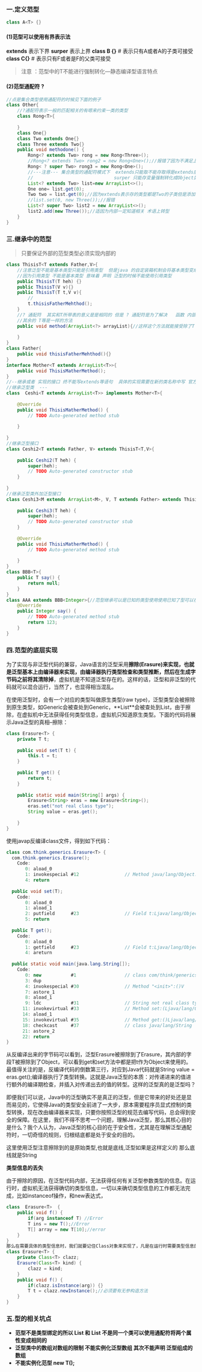 ### 一.定义范型

```java
class A<T> {}
```
#### (1)范型可以使用有界表示法

**extends** 表示下界
**surper** 表示上界
**class B <T extends A>{}** # 表示只有A或者A的子类可接受
**class C<T super F>{}** # 表示只有F或者是F的父类可接受
> 注意 ：范型中的T不能进行强制转化—静态编译型语言特点

#### (2)范型通配符 ?
```java
//点是集合类型使用通配符的时候见下面的例子
class Other{
	//?通配符表示一般的匹配相关的有嗯来约束一类的类型
	class Rong<T>{
		
	}
	class One{}
	class Two extends One{}
	class Three extends Two{}
	public void methodone() {
		Rong<? extends Two> rong = new Rong<Three>();
		//Rong<? extends Two> rong2 = new Rong<One>();//报错了因为不满足上界
		Rong< ? super Two> rong3 = new Rong<One>();
		//---注意--- 集合类型的通配符模式下 	extends只能取不能存取得是extends后面的类型  
		//								surper 只能存变量强制转化成Object类型不能取
		List<? extends Two> list=new ArrayList<>();
		One one= list.get(0);
		Two two = list.get(0);//因为extends表示存的类型都是Two的子类但是添加的时候只能加入一种类型，所以只能取不能存 super反之
		//list.set(0, new Three());//报错
		List<? super Two> list2 = new ArrayList<>();
		list2.add(new Three());//适因为内部一定知道相关 术语上转型
	}
}
```
### 三.继承中的范型

> 只要保证外部的范型类型必须实现内部的

```java
class ThisisT<T extends Father,V>{
	//注意泛型不能是基本类型只能是引用类型  但是java 的自定装箱机制会将基本类型变成引用类型
	//因为引用类型 不能是基本类型 意味着 声明 泛型的时候不能使用引用类型
	public ThisisT(T heh) {}
	public ThisisT(V v){}
	public ThisisT(T t,V v){
		//
		t.thisisFatherMehthod();
	}
	//? 通配符  其实和T所带表的意义是是相同的 但是 ? 通配符是为了解决   函数 内部的方法调用 泛型类的时候所采用的因为泛型类中不能使用除了已经声明的泛型之外的字母
	//其余的 T等是一样的方法
	public void method(ArrayList<?> arrayList){//这样这个方法就能接受除了T V 类型之外的其他类型
		
	}
}
class Father{
	public void thisisFatherMehthod(){}
}
interface Mother<T extends ArrayList<T>>{
	public void ThisisMatherMethod();
}
//--继承或者 实现的接口 终不能写extends等语句  具体的实现需要在新的类名称中写 官方属于叫做声明值的传递
//继承泛型类  ---
class  Ceshi<T extends ArrayList<T>> implements Mother<T>{
 
	@Override
	public void ThisisMatherMethod() {
		// TODO Auto-generated method stub
		
	}
	
}
//继承泛型接口
class Ceshi2<T extends Father, V> extends ThisisT<T,V>{
 
	public Ceshi2(T heh) {
		super(heh);
		// TODO Auto-generated constructor stub
	}
	
}
//继承泛型类外加泛型接口
class Ceshi3<M extends ArrayList<M>, V, T extends Father> extends ThisisT<T,V> implements Mother<M>{
 
	public Ceshi3(T heh) {
		super(heh);
		// TODO Auto-generated constructor stub
	}
 
	@Override
	public void ThisisMatherMethod() {
		// TODO Auto-generated method stub
		
	}
}
class BBB<T>{
	public T say() {
		return null;
	}
}
class AAA extends BBB<Integer>{//范型继承可以是已知的类型使用使用已知了型可以在前面不加上属性，但是如果前面加上属性将导致后面的类型变成未知
	@Override
	public Integer say() {
		// TODO Auto-generated method stub
		return 123;
	}
}
```

### 四.范型的底层实现
为了实现与非泛型代码的兼容，Java语言的泛型采用**擦除(Erasure)**来实现，也就是泛型基本上由编译器来实现，由编译器执行类型检查和类型推断，然后在生成字节码之前将其清**除掉**，虚拟机是不知道泛型存在的。这样的话，泛型和非泛型的代码就可以混合运行，当然了，也显得相当混乱。

在使用泛型时，会有一个对应的类型叫做原生类型(raw
type)，泛型类型会被擦除到原生类型，如Generic<T>会被查处到Generic，**List<String>**会被查处到List，由于擦除，在虚拟机中无法获得任何类型信息，虚拟机只知道原生类型。下面的代码将展示Java泛型的真相–擦除：
```java
class Erasure<T> {
	private T t;
	
	public void set(T t) {
		this.t = t;
	}
	
	public T get() {
		return t;
	}
	
	public static void main(String[] args) {	
		Erasure<String> eras = new Erasure<String>();
		eras.set("not real class type");
		String value = eras.get();
		
	}
}
```

使用javap反编译class文件，得到如下代码：
```java
class com.think.generics.Erasure<T> {
  com.think.generics.Erasure();
    Code:
       0: aload_0       
       1: invokespecial #12                 // Method java/lang/Object."<init>":()V
       4: return        
 
  public void set(T);
    Code:
       0: aload_0       
       1: aload_1       
       2: putfield      #23                 // Field t:Ljava/lang/Object;
       5: return        
 
  public T get();
    Code:
       0: aload_0       
       1: getfield      #23                 // Field t:Ljava/lang/Object;
       4: areturn       
 
  public static void main(java.lang.String[]);
    Code:
       0: new           #1                  // class com/think/generics/Erasure
       3: dup           
       4: invokespecial #30                 // Method "<init>":()V
       7: astore_1      
       8: aload_1       
       9: ldc           #31                 // String not real class type
      11: invokevirtual #33                 // Method set:(Ljava/lang/Object;)V
      14: aload_1       
      15: invokevirtual #35                 // Method get:()Ljava/lang/Object;
      18: checkcast     #37                 // class java/lang/String
      21: astore_2      
      22: return        
}
```

从反编译出来的字节码可以看到，泛型Erasure<T>被擦除到了Erasure，其内部的字段T被擦除到了Object，可以看到get和set方法中都是把t作为Object来使用的。最值得关注的是，反编译代码的倒数第三行，对应到Java代码就是String
value =
eras.get();编译器执行了类型转换。这就是Java泛型的本质：对传递进来的值进行额外的编译期检查，并插入对传递出去的值的转型。这样的泛型真的是泛型吗？

即便我们可以说，Java中的泛型确实不是真正的泛型，但是它带来的好处还是显而易见的，它使得Java的类型安全前进了一大步，原本需要程序员显式控制的类型转换，现在改由编译器来实现，只要你按照泛型的规范去编写代码，总会得到安全的保障。在这里，我们不得不思考一个问题，理解Java泛型，那么其核心目的是什么？我个人认为，Java泛型的核心目的在于安全性，尤其是在理解泛型通配符时，一切奇怪的规则，归根结底都是处于安全的目的。

这里使用泛型注意擦除到的是原始类型,也就是底线,泛型如果是这样定义的<T extends String> 那么底线就是String

**类型信息的丢失**

由于擦除的原因，在泛型代码内部，无法获得任何有关泛型参数类型的信息。在运行时，虚拟机无法获得确切的类型信息，一切以来确切类型信息的工作都无法完成，比如instanceof操作，和new表达式，
```java
class  Erasure<T>  {
    public void f() {
        if(arg instanceof T) //Error
        T ins = new T();//Error
        T[] array = new T[10];//error
    }
}
那么在需要具体的类型信息时，我们就要记住Class对象来实现了，凡是在运行时需要类型信息的地方，都使用Class对象来进行操作，比如：
class Erasure<T> {
    private Class<T> clazz;
    Erasure(Class<T> kind) {
        clazz = kind;
    }
    public void f() {
        if(clazz.isInstance(arg)) {}
        T t = clazz.newInstance();//必须要有无参构造方法
    }
}
```
### 五.型的相关坑点
- **范型不是类型绑定的所以 List<A> 和 List<B> 不是同一个类可以使用通配符将两个属性变成相同的**
- **泛型类中的数组对数组的限制 不能实例化泛型数组 其次不能声明 泛型组成的数组**
- **不能实例化范型 new T();**